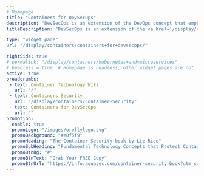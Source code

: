 ```yaml
---
# Homepage
title: "Containers for DevSecOps"
description: "DevSecOps is an extension of the DevOps concept that emphasizes the integration of security teams into continuous delivery workflows. This page gathers resources about how DevSecOps makes for a more efficient and secure containers. "
titleDescription: "DevSecOps is an extension of the <a href='/display/containers/Containers+and+DevOps'>DevOps</a> concept that emphasizes the integration of security teams into <a href='/display/containers/Containers+and+Agile+Development'>continuous delivery</a> workflows. This page gathers resources about how DevSecOps makes for a more efficient and secure containers. " 

type: "widget_page"
url: "/display/containers/containers+for+devsecops/" 

rightSide: true 
# permalink: "/display/containers/kubernetes+and+microservices"
# headless = true  # Homepage is headless, other widget pages are not.
active: true
breadcrumbs:
 - text: Container Technology Wiki
   url: "/"
 - text: Containers Security
   url: "/display/containers/Container+Security"
 - text: Containers for DevSecOps
   url: ""
promotion:
  enable: true
  promoLogo: "/images/orellylogo.svg"
  promoBackground: "#e8f5f9"
  promoHeading: "The Container Security book by Liz Rice"
  promoSubHeading: "Fundamental Technology Concepts that Protect Containerized Applications"
  promoBtnBg: "#"
  promoBtnText: "Grab Your FREE Copy"
  promoBtnUrl: "https://info.aquasec.com/container-security-book?utm_source=wiki"
---
```


